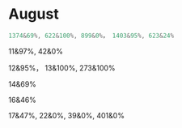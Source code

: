 # August

```java
1374&69%, 622&100%, 899&0%， 1403&95%, 623&24%
```

11&97%, 42&0%

12&95%， 13&100%, 273&100%

14&69%

16&46%

17&47%,  22&0%,  39&0%, 401&0%